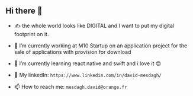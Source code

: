 ## Hi there 👋

- :writing_hand: the whole world looks like DIGITAL and I want to put my digital footprint on it.

- 🔭 I’m currently working at M10 Startup on an application project for the sale of applications with provision for download
- 🌱 I’m currently learning react native and swift and i love it :heart_eyes: 
- 💬 My linkedIn: `https://www.linkedin.com/in/david-mesdagh/`
- 📫 How to reach me: `mesdagh.david@orange.fr`
